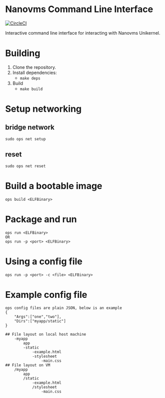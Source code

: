 # Nanovms Command Line Interface

[![CircleCI](https://circleci.com/gh/nanovms/ops.svg?style=svg)](https://circleci.com/gh/nanovms/ops)

Interactive command line interface for interacting with Nanovms Unikernel. 

# Building
1. Clone the repository.
2. Install dependencies:
    - `make deps`
3. Build 
    - `make build`
# Setup networking
## bridge network 
`sudo ops net setup` 
## reset
`sudo ops net reset`
# Build a bootable image
`ops build <ELFBinary>`
# Package and run
    ops run <ELFBinary>
    OR
    ops run -p <port> <ELFBinary>
# Using a config file
    ops run -p <port> -c <file> <ELFBinary>
# Example config file
    ops config files are plain JSON, below is an example 
    {
        "Args":["one","two"],
        "Dirs":["myapp/static"]
    }

    ## File layout on local host machine 
        -myapp
            app
            -static
                -example.html
                -stylesheet 
                    -main.css
    ## File layout on VM
        /myapp
            app
            /static
                -example.html
                /stylesheet
                    -main.css
